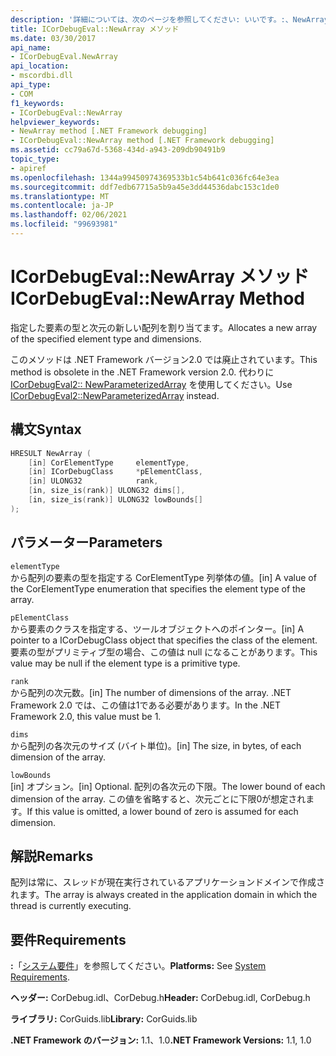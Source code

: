 ```yaml
---
description: '詳細については、次のページを参照してください: いいです。:、NewArray メソッド'
title: ICorDebugEval::NewArray メソッド
ms.date: 03/30/2017
api_name:
- ICorDebugEval.NewArray
api_location:
- mscordbi.dll
api_type:
- COM
f1_keywords:
- ICorDebugEval::NewArray
helpviewer_keywords:
- NewArray method [.NET Framework debugging]
- ICorDebugEval::NewArray method [.NET Framework debugging]
ms.assetid: cc79a67d-5368-434d-a943-209db90491b9
topic_type:
- apiref
ms.openlocfilehash: 1344a99450974369533b1c54b641c036fc64e3ea
ms.sourcegitcommit: ddf7edb67715a5b9a45e3dd44536dabc153c1de0
ms.translationtype: MT
ms.contentlocale: ja-JP
ms.lasthandoff: 02/06/2021
ms.locfileid: "99693981"
---
```

# <a name="icordebugevalnewarray-method"></a><span data-ttu-id="5c907-103">ICorDebugEval::NewArray メソッド</span><span class="sxs-lookup"><span data-stu-id="5c907-103">ICorDebugEval::NewArray Method</span></span>

<span data-ttu-id="5c907-104">指定した要素の型と次元の新しい配列を割り当てます。</span><span class="sxs-lookup"><span data-stu-id="5c907-104">Allocates a new array of the specified element type and dimensions.</span></span>  
  
 <span data-ttu-id="5c907-105">このメソッドは .NET Framework バージョン2.0 では廃止されています。</span><span class="sxs-lookup"><span data-stu-id="5c907-105">This method is obsolete in the .NET Framework version 2.0.</span></span> <span data-ttu-id="5c907-106">代わりに [ICorDebugEval2:: NewParameterizedArray](icordebugeval2-newparameterizedarray-method.md) を使用してください。</span><span class="sxs-lookup"><span data-stu-id="5c907-106">Use [ICorDebugEval2::NewParameterizedArray](icordebugeval2-newparameterizedarray-method.md) instead.</span></span>  
  
## <a name="syntax"></a><span data-ttu-id="5c907-107">構文</span><span class="sxs-lookup"><span data-stu-id="5c907-107">Syntax</span></span>  
  
```cpp  
HRESULT NewArray (  
    [in] CorElementType     elementType,  
    [in] ICorDebugClass     *pElementClass,  
    [in] ULONG32            rank,  
    [in, size_is(rank)] ULONG32 dims[],  
    [in, size_is(rank)] ULONG32 lowBounds[]  
);  
```  
  
## <a name="parameters"></a><span data-ttu-id="5c907-108">パラメーター</span><span class="sxs-lookup"><span data-stu-id="5c907-108">Parameters</span></span>  

 `elementType`  
 <span data-ttu-id="5c907-109">から配列の要素の型を指定する CorElementType 列挙体の値。</span><span class="sxs-lookup"><span data-stu-id="5c907-109">[in] A value of the CorElementType enumeration that specifies the element type of the array.</span></span>  
  
 `pElementClass`  
 <span data-ttu-id="5c907-110">から要素のクラスを指定する、ツールオブジェクトへのポインター。</span><span class="sxs-lookup"><span data-stu-id="5c907-110">[in] A pointer to a ICorDebugClass object that specifies the class of the element.</span></span> <span data-ttu-id="5c907-111">要素の型がプリミティブ型の場合、この値は null になることがあります。</span><span class="sxs-lookup"><span data-stu-id="5c907-111">This value may be null if the element type is a primitive type.</span></span>  
  
 `rank`  
 <span data-ttu-id="5c907-112">から配列の次元数。</span><span class="sxs-lookup"><span data-stu-id="5c907-112">[in] The number of dimensions of the array.</span></span> <span data-ttu-id="5c907-113">.NET Framework 2.0 では、この値は1である必要があります。</span><span class="sxs-lookup"><span data-stu-id="5c907-113">In the .NET Framework 2.0, this value must be 1.</span></span>  
  
 `dims`  
 <span data-ttu-id="5c907-114">から配列の各次元のサイズ (バイト単位)。</span><span class="sxs-lookup"><span data-stu-id="5c907-114">[in] The size, in bytes, of each dimension of the array.</span></span>  
  
 `lowBounds`  
 <span data-ttu-id="5c907-115">[in] オプション。</span><span class="sxs-lookup"><span data-stu-id="5c907-115">[in] Optional.</span></span> <span data-ttu-id="5c907-116">配列の各次元の下限。</span><span class="sxs-lookup"><span data-stu-id="5c907-116">The lower bound of each dimension of the array.</span></span> <span data-ttu-id="5c907-117">この値を省略すると、次元ごとに下限0が想定されます。</span><span class="sxs-lookup"><span data-stu-id="5c907-117">If this value is omitted, a lower bound of zero is assumed for each dimension.</span></span>  
  
## <a name="remarks"></a><span data-ttu-id="5c907-118">解説</span><span class="sxs-lookup"><span data-stu-id="5c907-118">Remarks</span></span>  

 <span data-ttu-id="5c907-119">配列は常に、スレッドが現在実行されているアプリケーションドメインで作成されます。</span><span class="sxs-lookup"><span data-stu-id="5c907-119">The array is always created in the application domain in which the thread is currently executing.</span></span>  
  
## <a name="requirements"></a><span data-ttu-id="5c907-120">要件</span><span class="sxs-lookup"><span data-stu-id="5c907-120">Requirements</span></span>  

 <span data-ttu-id="5c907-121">**:**「[システム要件](../../get-started/system-requirements.md)」を参照してください。</span><span class="sxs-lookup"><span data-stu-id="5c907-121">**Platforms:** See [System Requirements](../../get-started/system-requirements.md).</span></span>  
  
 <span data-ttu-id="5c907-122">**ヘッダー:** CorDebug.idl、CorDebug.h</span><span class="sxs-lookup"><span data-stu-id="5c907-122">**Header:** CorDebug.idl, CorDebug.h</span></span>  
  
 <span data-ttu-id="5c907-123">**ライブラリ:** CorGuids.lib</span><span class="sxs-lookup"><span data-stu-id="5c907-123">**Library:** CorGuids.lib</span></span>  
  
 <span data-ttu-id="5c907-124">**.NET Framework のバージョン:** 1.1、1.0</span><span class="sxs-lookup"><span data-stu-id="5c907-124">**.NET Framework Versions:** 1.1, 1.0</span></span>
